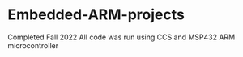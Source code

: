 # Embedded-ARM-projects
Completed Fall 2022
All code was run using CCS and 
MSP432 ARM microcontroller
